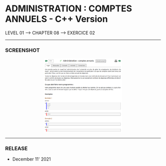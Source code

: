 # ADMINISTRATION : COMPTES ANNUELS - C++ Version
LEVEL 01 --> CHAPTER 08 --> EXERCICE 02

---
### **SCREENSHOT**

<div align="center">
    <img
        src="https://github.com/Ayckinn/CPP/blob/main/FRANCE_IOI/LEVEL_01/Chapter_08/02_comptes_annuels/comptes_annuels.png"
        alt="DEMO"
        style="width:50%">
</div>

---
### **RELEASE**

- December 11' 2021